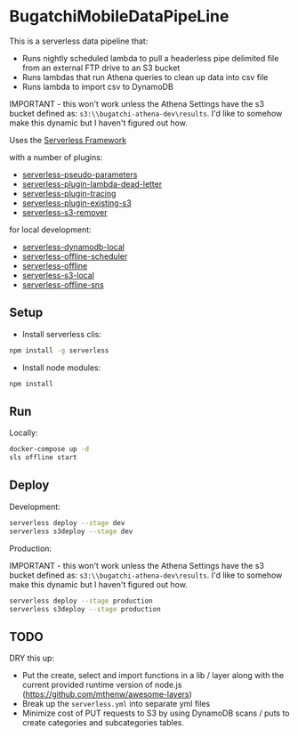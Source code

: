 # BugatchiMobileDataPipeLine

This is a serverless data pipeline that:

- Runs nightly scheduled lambda to pull a headerless pipe delimited file from an external FTP drive to an S3 bucket
- Runs lambdas that run Athena queries to clean up data into csv file
- Runs lambda to import csv to DynamoDB

IMPORTANT - this won't work unless the Athena Settings have the s3 bucket defined as: `s3:\\bugatchi-athena-dev\results`. I'd like to somehow make this dynamic but I haven't figured out how.

Uses the [Serverless Framework](https://serverless.com/)
 
   with a number of plugins:
   - [serverless-pseudo-parameters](https://github.com/svdgraaf/serverless-pseudo-parameters)
   - [serverless-plugin-lambda-dead-letter](https://github.com/gmetzker/serverless-plugin-lambda-dead-letter)
   - [serverless-plugin-tracing](https://github.com/alex-murashkin/serverless-plugin-tracing)
   - [serverless-plugin-existing-s3](https://github.com/matt-filion/serverless-external-s3-event)
   - [serverless-s3-remover](https://github.com/sinofseven/serverless-s3-remover)
  
   for local development:
   - [serverless-dynamodb-local](https://github.com/99xt/serverless-dynamodb-local)
   - [serverless-offline-scheduler](https://github.com/ajmath/serverless-offline-scheduler)
   - [serverless-offline](https://github.com/dherault/serverless-offline)
   - [serverless-s3-local](https://github.com/ar90n/serverless-s3-local)
   - [serverless-offline-sns](https://github.com/mj1618/serverless-offline-sns)

## Setup

- Install serverless clis:

```bash
npm install -g serverless
```
- Install node modules:

```bash
npm install
```

## Run

Locally:

```bash
docker-compose up -d
sls offline start 
```

## Deploy

Development:

```bash
serverless deploy --stage dev
serverless s3deploy --stage dev
```

Production:

IMPORTANT - this won't work unless the Athena Settings have the s3 bucket defined as: `s3:\\bugatchi-athena-dev\results`. I'd like to somehow make this dynamic but I haven't figured out how.

```bash
serverless deploy --stage production
serverless s3deploy --stage production

```

## TODO

DRY this up:

- Put the create, select and import functions in a lib / layer along with the current provided runtime version of node.js (https://github.com/mthenw/awesome-layers)
- Break up the `serverless.yml` into separate yml files
- Minimize cost of PUT requests to S3 by using DynamoDB scans / puts to create categories and subcategories tables.
